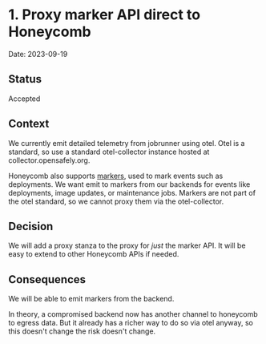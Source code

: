 # 1. Proxy marker API direct to Honeycomb

Date: 2023-09-19

## Status

Accepted

## Context

We currently emit detailed telemetry from jobrunner using otel. Otel is
a standard, so use a standard otel-collector instance hosted at
collector.opensafely.org.

Honeycomb also supports [markers](https://docs.honeycomb.io/api/tag/Markers),
used to mark events such as deployments.  We want emit to markers from our
backends for events like deployments, image updates, or maintenance jobs.
Markers are not part of the otel standard, so we cannot proxy them via the
otel-collector.

## Decision

We will add a proxy stanza to the proxy for *just* the marker API. It will be easy to
extend to other Honeycomb APIs if needed.


## Consequences

We will be able to emit markers from the backend.

In theory, a compromised backend now has another channel to honeycomb to egress
data. But it already has a richer way to do so via otel anyway, so this doesn't change the 
risk doesn't change.
